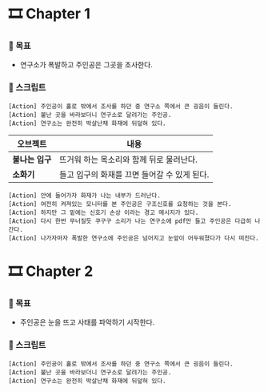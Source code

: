 # 🎞️ Chapter 1

### 🎯 목표
- 연구소가 폭발하고 주인공은 그곳을 조사한다.

### 💬 스크립트
```plaintext
[Action] 주인공이 홀로 밖에서 조사를 하던 중 연구소 쪽에서 큰 굉음이 들린다.
[Action] 불난 곳을 바라보더니 연구소로 달려가는 주인공.
[Action] 연구소는 완전히 박살난채 화재에 뒤덮혀 있다.
```
| 오브젝트 | 내용 |
|----------|------------------------------|
| **불나는 입구** | 뜨거워 하는 목소리와 함께 뒤로 물러난다. |
| **소화기** | 들고 입구의 화재를 끄면 들어갈 수 있게 된다. |

```plaintext
[Action] 안에 들어가자 화재가 나는 내부가 드러난다.
[Action] 여전히 켜져있는 모니터를 본 주인공은 구조신호를 요청하는 것을 본다.
[Action] 하지만 그 밑에는 신호기 손상 이라는 경고 메시지가 있다.
[Action] 다시 한번 무너질듯 쿠구구 소리가 나는 연구소에 pdf만 들고 주인공은 다급히 나간다.
[Action] 나가자마자 폭발한 연구소에 주인공은 넘어지고 눈앞이 어두워졌다가 다시 떠진다.
```

# 🎞️ Chapter 2

### 🎯 목표
- 주인공은 눈을 뜨고 사태를 파악하기 시작한다.

### 💬 스크립트
```plaintext
[Action] 주인공이 홀로 밖에서 조사를 하던 중 연구소 쪽에서 큰 굉음이 들린다.
[Action] 불난 곳을 바라보더니 연구소로 달려가는 주인공.
[Action] 연구소는 완전히 박살난채 화재에 뒤덮혀 있다.